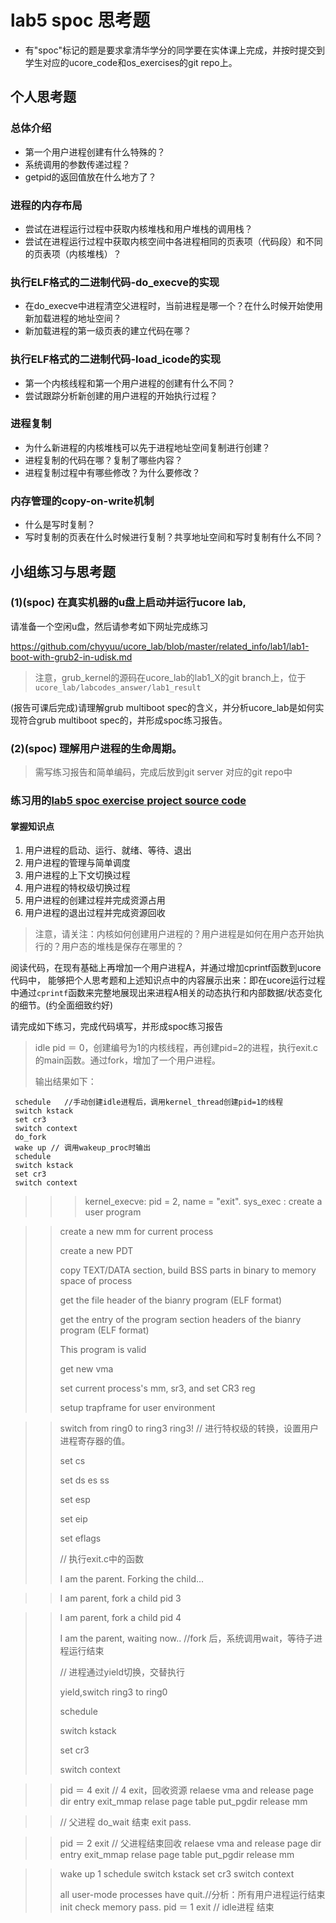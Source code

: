 # lab5 spoc 思考题

- 有"spoc"标记的题是要求拿清华学分的同学要在实体课上完成，并按时提交到学生对应的ucore_code和os_exercises的git repo上。


## 个人思考题

### 总体介绍

 - 第一个用户进程创建有什么特殊的？
 - 系统调用的参数传递过程？
 - getpid的返回值放在什么地方了？

### 进程的内存布局

 - 尝试在进程运行过程中获取内核堆栈和用户堆栈的调用栈？
 - 尝试在进程运行过程中获取内核空间中各进程相同的页表项（代码段）和不同的页表项（内核堆栈）？

### 执行ELF格式的二进制代码-do_execve的实现

 - 在do_execve中进程清空父进程时，当前进程是哪一个？在什么时候开始使用新加载进程的地址空间？
 - 新加载进程的第一级页表的建立代码在哪？

### 执行ELF格式的二进制代码-load_icode的实现

 - 第一个内核线程和第一个用户进程的创建有什么不同？
 - 尝试跟踪分析新创建的用户进程的开始执行过程？

### 进程复制

 - 为什么新进程的内核堆栈可以先于进程地址空间复制进行创建？
 - 进程复制的代码在哪？复制了哪些内容？
 - 进程复制过程中有哪些修改？为什么要修改？

### 内存管理的copy-on-write机制
 - 什么是写时复制？
 - 写时复制的页表在什么时候进行复制？共享地址空间和写时复制有什么不同？

## 小组练习与思考题

### (1)(spoc) 在真实机器的u盘上启动并运行ucore lab,

请准备一个空闲u盘，然后请参考如下网址完成练习

https://github.com/chyyuu/ucore_lab/blob/master/related_info/lab1/lab1-boot-with-grub2-in-udisk.md

> 注意，grub_kernel的源码在ucore_lab的lab1_X的git branch上，位于 `ucore_lab/labcodes_answer/lab1_result`

(报告可课后完成)请理解grub multiboot spec的含义，并分析ucore_lab是如何实现符合grub multiboot spec的，并形成spoc练习报告。

### (2)(spoc) 理解用户进程的生命周期。

> 需写练习报告和简单编码，完成后放到git server 对应的git repo中

### 练习用的[lab5 spoc exercise project source code](https://github.com/chyyuu/ucore_lab/tree/master/related_info/lab5/lab5-spoc-discuss)


#### 掌握知识点
1. 用户进程的启动、运行、就绪、等待、退出
2. 用户进程的管理与简单调度
3. 用户进程的上下文切换过程
4. 用户进程的特权级切换过程
5. 用户进程的创建过程并完成资源占用
6. 用户进程的退出过程并完成资源回收

> 注意，请关注：内核如何创建用户进程的？用户进程是如何在用户态开始执行的？用户态的堆栈是保存在哪里的？

阅读代码，在现有基础上再增加一个用户进程A，并通过增加cprintf函数到ucore代码中，
能够把个人思考题和上述知识点中的内容展示出来：即在ucore运行过程中通过`cprintf`函数来完整地展现出来进程A相关的动态执行和内部数据/状态变化的细节。(约全面细致约好)

请完成如下练习，完成代码填写，并形成spoc练习报告



> idle pid ＝ 0，创建编号为1的内核线程，再创建pid=2的进程，执行exit.c的main函数。通过fork，增加了一个用户进程。
>
>输出结果如下：

>
     schedule   //手动创建idle进程后，调用kernel_thread创建pid=1的线程
     switch kstack
     set cr3
     switch context
     do_fork
     wake up // 调用wakeup_proc时输出
     schedule
     switch kstack
     set cr3
     switch context
> > >kernel_execve: pid = 2, name = "exit".
> >sys_exec : create a user program

> >create a new mm for current process
> >
> >create a new PDT
> >
> >copy TEXT/DATA section, build BSS parts in binary to memory space of process
> >
> >get the file header of the bianry program (ELF format)
> >
> > get the entry of the program section headers of the bianry program (ELF format)
> >
> > This program is valid
> >
> > get new vma 
> >
> > set current process's mm, sr3, and set CR3 reg 
> >
> > setup trapframe for user environment 
> >

> >switch from ring0 to ring3 ring3! // 进行特权级的转换，设置用户进程寄存器的值。
> >
> >set cs
> >
> >set ds es ss
> >
> >set esp
> >
> >set eip
> >
> >set eflags
> >
> >// 执行exit.c中的函数
> >
> >I am the parent. Forking the child...

> >
> >I am parent, fork a child pid 3

> >
> >I am parent, fork a child pid 4
> >
> >I am the parent, waiting now..   //fork 后，系统调用wait，等待子进程运行结束
> >
> >// 进程通过yield切换，交替执行
> >
> >yield,switch ring3 to ring0 
> >
> >schedule
> >
> >switch kstack
> >
> >set cr3
> >
> >switch context

> >

> >pid ＝ 4 exit // 4 exit，回收资源
> >relaese vma and release page dir entry exit_mmap
> >relase page table put_pgdir
> >release mm


> >// 父进程 do_wait 结束
> >exit pass.

> > pid ＝ 2 exit // 父进程结束回收
> >relaese vma and release page dir entry exit_mmap
> >relase page table put_pgdir
> >release mm

> >wake up 1
> >schedule
> >switch kstack
> >set cr3
> >switch context
> >
> >all user-mode processes have quit.//分析：所有用户进程运行结束
> >init check memory pass.
> >pid ＝ 1 exit // idle进程 结束
